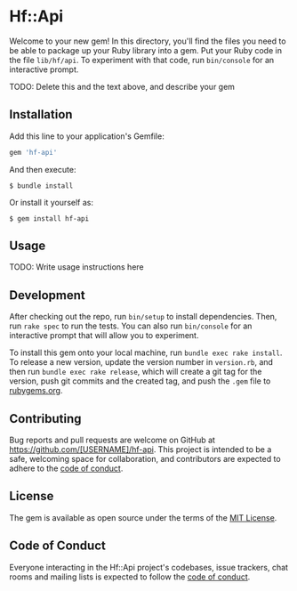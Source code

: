 # Hf::Api

Welcome to your new gem! In this directory, you'll find the files you need to be able to package up your Ruby library into a gem. Put your Ruby code in the file `lib/hf/api`. To experiment with that code, run `bin/console` for an interactive prompt.

TODO: Delete this and the text above, and describe your gem

## Installation

Add this line to your application's Gemfile:

```ruby
gem 'hf-api'
```

And then execute:

    $ bundle install

Or install it yourself as:

    $ gem install hf-api

## Usage

TODO: Write usage instructions here

## Development

After checking out the repo, run `bin/setup` to install dependencies. Then, run `rake spec` to run the tests. You can also run `bin/console` for an interactive prompt that will allow you to experiment.

To install this gem onto your local machine, run `bundle exec rake install`. To release a new version, update the version number in `version.rb`, and then run `bundle exec rake release`, which will create a git tag for the version, push git commits and the created tag, and push the `.gem` file to [rubygems.org](https://rubygems.org).

## Contributing

Bug reports and pull requests are welcome on GitHub at https://github.com/[USERNAME]/hf-api. This project is intended to be a safe, welcoming space for collaboration, and contributors are expected to adhere to the [code of conduct](https://github.com/[USERNAME]/hf-api/blob/master/CODE_OF_CONDUCT.md).

## License

The gem is available as open source under the terms of the [MIT License](https://opensource.org/licenses/MIT).

## Code of Conduct

Everyone interacting in the Hf::Api project's codebases, issue trackers, chat rooms and mailing lists is expected to follow the [code of conduct](https://github.com/[USERNAME]/hf-api/blob/master/CODE_OF_CONDUCT.md).

